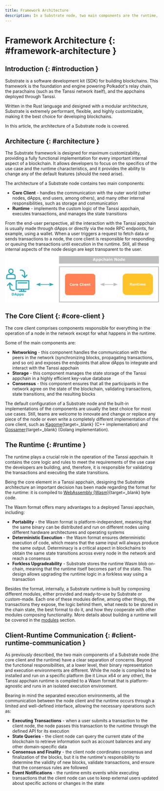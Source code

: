 ```yaml
---
title: Framework Architecture
description: In a Substrate node, two main components are the runtime, which controls the blockchain's state transition, and the client, which manages everything else.
---
```


# Framework Architecture {: #framework-architecture }

## Introduction {: #introduction }

Substrate is a software development kit (SDK) for building blockchains. This framework is the foundation and engine powering Polkadot's relay chain, the parachains (such as the Tanssi network itself), and the appchains deployed through Tanssi.

Written in the Rust language and designed with a modular architecture, Substrate is extremely performant, flexible, and highly customizable, making it the best choice for developing blockchains.

In this article, the architecture of a Substrate node is covered.

## Architecture {: #architecture }

The Substrate framework is designed for maximum customizability, providing a fully functional implementation for every important internal aspect of a blockchain. It allows developers to focus on the specifics of the use case and the runtime characteristics, and it provides the ability to change any of the default features (should the need arise).

The architecture of a Substrate node contains two main components:

- **Core Client** - handles the communication with the outer world (other nodes, dApps, end users, among others), and many other internal responsibilities, such as storage and communication
- **Runtime** - implements the custom logic of the Tanssi appchain, executes transactions, and manages the state transitions

From the end-user perspective, all the interaction with the Tanssi appchain is usually made through dApps or directly via the node RPC endpoints, for example, using a wallet. When a user triggers a request to fetch data or sends transactions to a node, the core client is responsible for responding or queuing the transactions until execution in the runtime. Still, all these internal aspects of the node design are kept transparent to the user.

![Basic substrate node architecture](/images/learn/framework/architecture/architecture-1.webp)

## The Core Client {: #core-client }

The core client comprises components responsible for everything in the operation of a node in the network except for what happens in the runtime.

Some of the main components are:

- **Networking** - this component handles the communication with the peers in the network (synchronizing blocks, propagating transactions, and so on) and exposes the endpoints that allow dApps to integrate and interact with the Tanssi appchain
- **Storage** - this component manages the state storage of the Tanssi appchain in a highly efficient key-value database
- **Consensus** - this component ensures that all the participants in the network agree on the state of the blockchain, validating transactions, state transitions, and the resulting blocks

The default configuration of a Substrate node and the built-in implementations of the components are usually the best choice for most use cases. Still, teams are welcome to innovate and change or replace any piece of the node or even write a completely different implementation of the core client, such as [Kagome](https://github.com/soramitsu/kagome#intro){target=\_blank} (C++ implementation) and [Gossamer](https://github.com/ChainSafe/gossamer#a-go-implementation-of-the-polkadot-host){target=\_blank} (Golang implementation).

## The Runtime {: #runtime }

The runtime plays a crucial role in the operation of the Tanssi appchain. It contains the core logic and rules to meet the requirements of the use case the developers are building, and, therefore, it is responsible for validating the transactions and executing the state transitions.

Being the core element in a Tanssi appchain, designing the Substrate architecture an important decision has been made regarding the format for the runtime: it is compiled to [WebAssembly (Wasm)](https://webassembly.org){target=\_blank} byte code.

The Wasm format offers many advantages to a deployed Tanssi appchain, including:

- **Portability** - the Wasm format is platform-independent, meaning that the same binary can be distributed and run on different nodes using different hardware architectures and operating systems
- **Deterministic Execution** - the Wasm format ensures deterministic execution of code, which means that the same input will always produce the same output. Determinacy is a critical aspect in blockchains to obtain the same state transitions across every node in the network and reach a consensus
- **Forkless Upgradeability** - Substrate stores the runtime Wasm blob on-chain, meaning that the runtime itself becomes part of the state. This design allows upgrading the runtime logic in a forkless way using a transaction

Besides the format, internally, a Substrate runtime is built by composing different modules, either provided and ready-to-use by Substrate or custom-made. Each one of these modules define, among other things, the transactions they expose, the logic behind them, what needs to be stored in the chain state, the best format to do it, and how they cooperate with other modules composing functionality. More details about building a runtime will be covered in the [modules](/learn/framework/modules) section.

## Client-Runtime Communication {: #client-runtime-communication }

As previously described, the two main components of a Substrate node (the core client and the runtime) have a clear separation of concerns. Beyond the functional responsibilities, at a lower level, their binary representation and execution environments are different. While the node is compiled to be installed and run on a specific platform (be it Linux x64 or any other), the Tanssi appchain runtime is compiled to a Wasm format that is platform-agnostic and runs in an isolated execution environment.

Bearing in mind the separated execution environments, all the communication between the node client and the runtime occurs through a limited and well-defined interface, allowing the necessary operations such as:

- **Executing Transactions** - when a user submits a transaction to the client node, the node passes this transaction to the runtime through the defined API for its execution
- **State Queries** - the client node can query the current state of the blockchain to retrieve information such as account balances and any other domain-specific data
- **Consensus and Finality** - the client node coordinates consensus and finalization of the blocks, but it is the runtime's responsibility to determine the validity of new blocks, validate transactions, and ensure that the consensus rules are followed
- **Event Notifications** - the runtime emits events while executing transactions that the client node can use to keep external users updated about specific actions or changes in the state
